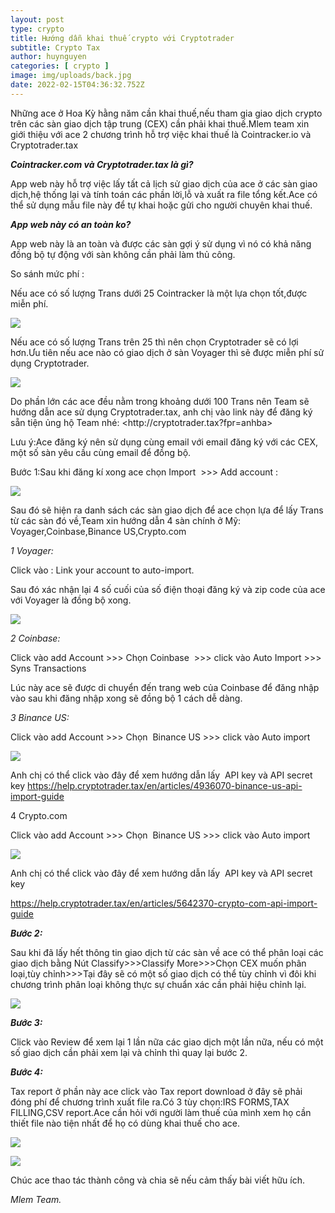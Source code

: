 ```yaml
---
layout: post
type: crypto
title: Hướng dẫn khai thuế crypto với Cryptotrader
subtitle: Crypto Tax
author: huynguyen
categories: [ crypto ]
image: img/uploads/back.jpg
date: 2022-02-15T04:36:32.752Z
---
```

<!--StartFragment-->

Những ace ở Hoa Kỳ hằng năm cần khai thuế,nếu tham gia giao dịch crypto trên các sàn giao dịch tập trung (CEX) cần phải khai thuế.Mlem team xin giới thiệu với ace 2 chương trình hỗ trợ việc khai thuế là Cointracker.io và Cryptotrader.tax

***Cointracker.com và Cryptotrader.tax là gì?***

App web này hỗ trợ việc lấy tất cả lịch sử giao dịch của ace ở các sàn giao dịch,hệ thống lại và tính toán các phần lời,lỗ và xuất ra file tổng kết.Ace có thể sử dụng mẫu file này để tự khai hoặc gửi cho người chuyên khai thuế.

***App web này có an toàn ko?***

App web này là an toàn và được các sàn gợi ý sử dụng vì nó có khả năng đồng bộ tự động với sàn không cần phải làm thủ công.

So sánh mức phí :

Nếu ace có số lượng Trans dưới 25 Cointracker là một lựa chọn tốt,được miễn phí.

![](/img/uploads/crypto-tax-1.png)

Nếu ace có số lượng Trans trên 25 thì nên chọn Cryptotrader sẽ có lợi hơn.Ưu tiên nếu ace nào có giao dịch ở sàn Voyager thì sẽ được miễn phí sử dụng Cryptotrader.

![](/img/uploads/crypto_tax_2.png)

Do phần lớn các ace đều nằm trong khoảng dưới 100 Trans nên Team sẽ hướng dẫn ace sử dụng Cryptotrader.tax, anh chị vào link này để đăng ký sẵn tiện ủng hộ Team nhé: []([http://cryptotrader.tax?fpr=anhba](http://cryptotrader.tax/?fpr=anhba&fbclid=IwAR0AbV5iu1HVFOSmSpbXCEJoi_TH4z4nKrcBmeil4lomZlH44Gq95NHh5Uk))<http://cryptotrader.tax?fpr=anhba>

Lưu ý:Ace đăng ký nên sử dụng cùng email với email đăng ký với các CEX, một số sàn yêu cầu cùng email để đồng bộ.

Bước 1:Sau khi đăng kí xong ace chọn Import  >>> Add account :

![](/img/uploads/crypto-tax-3.png)

Sau đó sẽ hiện ra danh sách các sàn giao dịch để ace chọn lựa để lấy Trans từ các sàn đó về,Team xin hướng dẫn 4 sàn chính ở Mỹ: Voyager,Coinbase,Binance US,Crypto.com

*1 Voyager:*

Click vào : Link your account to auto-import.

Sau đó xác nhận lại 4 số cuối của số điện thoại đăng ký và zip code của ace với Voyager là đồng bộ xong.

![](/img/uploads/crypto-tax-4.png)

*2 Coinbase:*

Click vào add Account >>> Chọn Coinbase  >>> click vào Auto Import >>> Syns Transactions

Lúc này ace sẽ được di chuyển đến trang web của Coinbase để đăng nhập vào sau khi đăng nhập xong sẽ đồng bộ 1 cách dễ dàng.

*3 Binance US:*

Click vào add Account >>> Chọn  Binance US >>> click vào Auto import 

![](/img/uploads/crypto-tax-5.png)

Anh chị có thể click vào đây để xem hướng dẫn lấy  API key và API secret key <https://help.cryptotrader.tax/en/articles/4936070-binance-us-api-import-guide>

4 Crypto.com

Click vào add Account >>> Chọn  Binance US >>> click vào Auto import 

![](/img/uploads/crypto-tax-6.png)

Anh chị có thể click vào đây để xem hướng dẫn lấy  API key và API secret key 

<https://help.cryptotrader.tax/en/articles/5642370-crypto-com-api-import-guide>

***Bước 2:***

Sau khi đã lấy hết thông tin giao dịch từ các sàn về ace có thể phân loại các giao dịch bằng Nút   Classify>>>Classify More>>>Chọn CEX muốn phân loại,tùy chỉnh>>>Tại đây sẽ có một số giao dịch có thể tùy chỉnh vì đôi khi chương trình phân loại không thực sự chuẩn xác cần phải hiệu chỉnh lại.

![](/img/uploads/crypto-tax-7.png)

***Bước 3:***

Click vào Review để xem lại 1 lần nữa các giao dịch một lần nữa, nếu có một số giao dịch cần phải xem lại và chỉnh thì quay lại bước 2.

***Bước 4:***

Tax report ở phần này ace click vào Tax report download ở đây sẽ phải đóng phí để chương trình xuất file ra.Có 3 tùy chọn:IRS FORMS,TAX FILLING,CSV report.Ace cần hỏi với người làm thuế của mình xem họ cần thiết file nào tiện nhất để họ có dùng khai thuế cho ace.

![](/img/uploads/crypto-tax-8.png)

![](/img/uploads/crypto-tax-9.png)

Chúc ace thao tác thành công và chia sẽ nếu cảm thấy bài viết hữu ích.

*Mlem Team.*

<!--EndFragment-->